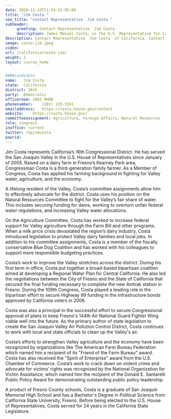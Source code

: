 ```yaml
---
date: 2020-11-22T11:54:12-05:00
title: "Jim Costa "
seo_title: "contact Representative  Jim Costa "
subheader:
     greeting: Contact Representative  Jim Costa  
     description: James Manuel Costa, is the U.S. Representative for California's 16th congressional district. Serving as a Democrat in Congress since 2013, he previously represented California's 20th congressional district from 2005 to 2013. The district includes most of Fresno.
description: Contact Representative  Jim Costa  of California. Contact information for Jim Costa  includes email address, phone number, and mailing address.
image: costa-jim.jpeg
video: 
url: /california/costa-jim/
weight: 1
layout: course_home


####candidate
name:	Jim Costa 
state:	California
district: 16th
party:	Democratic
officeroom:	2081 RHOB
phonenumber:	(202) 225-3341
emailaddress:	https://costa.house.gov/contact
website:	https://costa.house.gov/
committeeassignment: Agriculture, Foreign Affairs, Natural Resources
role: congress
inoffice: current
twitter: repjimcosta
powrid: 
---
```


Jim Costa represents California’s 16th Congressional District. He has served the San Joaquin Valley in the U.S. House of Representatives since January of 2005. Raised on a dairy farm in Fresno’s Kearney Park area, Congressman Costa is a third-generation family farmer. As a Member of Congress, Costa has applied his farming background to fighting for Valley water, agriculture, and the economy.

A lifelong resident of the Valley, Costa’s committee assignments allow him to effectively advocate for the district. Costa uses his position on the Natural Resources Committee to fight for the Valley’s fair share of water. This includes securing funding for dams, working to overturn unfair federal water regulations, and increasing Valley water allocations.

On the Agriculture Committee, Costa has worked to increase federal support for Valley agriculture through the Farm Bill and other programs. When a milk price crisis devastated the region’s dairy industry, Costa introduced legislation to protect Valley dairy families and local jobs. In addition to his committee assignments, Costa is a member of the fiscally conservative Blue Dog Coalition and has worked with his colleagues to support more responsible budgeting practices.

Costa’s work to improve the Valley stretches across the district. During his first term in office, Costa put together a broad-based bipartisan coalition aimed at developing a Regional Water Plan for Central California.  He also led the negotiations between the City of Fresno and the State of California that secured the final funding necessary to complete the new Amtrak station in Fresno.  During the 109th Congress, Costa played a leading role in the bipartisan effort to secure Highway 99 funding in the infrastructure bonds approved by California voters in 2006. 

Costa was also a principal in the successful effort to secure Congressional approval of plans to keep Fresno's 144th Air National Guard Fighter Wing viable well into the future.  As the primary author of state legislation to create the San Joaquin Valley Air Pollution Control District, Costa continues to work with local and state officials to clean up the Valley's air.

Costa’s efforts to strengthen Valley agriculture and the economy have been recognized by organizations like The American Farm Bureau Federation which named him a recipient of its "Friend of the Farm Bureau" award. Costa has also received the "Spirit of Enterprise" award from the U.S. Chamber of Commerce. Costa’s work to crack down on violent crime and advocate for victims’ rights was recognized by the National Organization for Victim Assistance, which named him the recipient of the Donald E. Santarelli Public Policy Award for demonstrating outstanding public policy leadership.

A product of Fresno County schools, Costa is a graduate of San Joaquin Memorial High School and has a Bachelor's Degree in Political Science from California State University, Fresno. Before being elected to the U.S. House of Representatives, Costa served for 24 years in the California State Legislature.